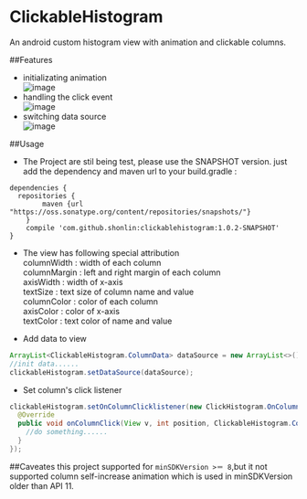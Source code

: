 ClickableHistogram
========
An android custom histogram view with animation and clickable columns.

##Features
* initializating animation    
 ![image](https://github.com/ShonLin/ClickableHistogram/blob/master/screenshots/ViewAnimation.gif)    
* handling the click event    
 ![image](https://github.com/ShonLin/ClickableHistogram/blob/master/screenshots/click.gif)
* switching data source   
 ![image](https://github.com/ShonLin/ClickableHistogram/blob/master/screenshots/reload.gif)

##Usage
* The Project are stil being test, please use the SNAPSHOT version. just add the dependency and maven url to your build.gradle :
```
dependencies {
  repositories {
        maven {url "https://oss.sonatype.org/content/repositories/snapshots/"}
    }
    compile 'com.github.shonlin:clickablehistogram:1.0.2-SNAPSHOT'
}
```
* The view has following special attribution  
columnWidth : width of each column    
columnMargin : left and right margin of each column   
axisWidth : width of x-axis   
textSize : text size of column name and value   
columnColor : color of each column    
axisColor : color of x-axis   
textColor : text color of name and value    

* Add data to view
```java
ArrayList<ClickableHistogram.ColumnData> dataSource = new ArrayList<>();
//init data......
clickableHistogram.setDataSource(dataSource);
```

* Set column's click listener
```java
clickableHistogram.setOnColumnClicklistener(new ClickHistogram.OnColumnClickListener() {
  @Override
  public void onColumnClick(View v, int position, ClickableHistogram.ColumnData data) {
    //do something......
  }
});
```
##Caveates
this project supported for `minSDKVersion >＝ 8`,but it not supported column self-increase animation which is used in minSDKVersion older than API 11.
